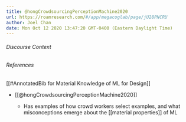 ```yaml
---
title: @hongCrowdsourcingPerceptionMachine2020
url: https://roamresearch.com/#/app/megacoglab/page/jU28PNCRU
author: Joel Chan
date: Mon Oct 12 2020 13:47:20 GMT-0400 (Eastern Daylight Time)
---
```




###### Discourse Context



###### References

[[#AnnotatedBib for Material Knowledge of ML for Design]]

- [[@hongCrowdsourcingPerceptionMachine2020]]

    - Has examples of how crowd workers select examples, and what misconceptions emerge about the [[material properties]] of ML
